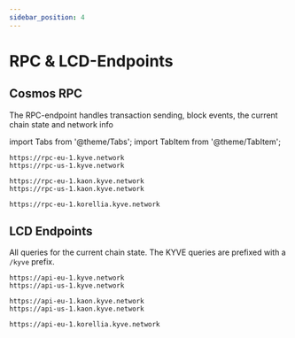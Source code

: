 ```yaml
---
sidebar_position: 4
---
```


# RPC & LCD-Endpoints

## Cosmos RPC

The RPC-endpoint handles transaction sending, block events, the current chain state and network info

import Tabs from '@theme/Tabs';
import TabItem from '@theme/TabItem';

<Tabs groupId="network">
  <TabItem value="kyve" label="Mainnet">

```
https://rpc-eu-1.kyve.network
https://rpc-us-1.kyve.network
```

  </TabItem>
  <TabItem value="kaon" label="Kaon">

```
https://rpc-eu-1.kaon.kyve.network
https://rpc-us-1.kaon.kyve.network
```

  </TabItem>
  <TabItem value="korellia" label="Korellia">

```
https://rpc-eu-1.korellia.kyve.network
```

  </TabItem>
</Tabs>

## LCD Endpoints

All queries for the current chain state. The KYVE queries are prefixed with a `/kyve` prefix.

<Tabs groupId="network">
  <TabItem value="kyve" label="Mainnet">

```
https://api-eu-1.kyve.network
https://api-us-1.kyve.network
```

  </TabItem>
  <TabItem value="kaon" label="Kaon">

```
https://api-eu-1.kaon.kyve.network
https://api-us-1.kaon.kyve.network
```

  </TabItem>
  <TabItem value="korellia" label="Korellia">

```
https://api-eu-1.korellia.kyve.network
```

  </TabItem>
</Tabs>
